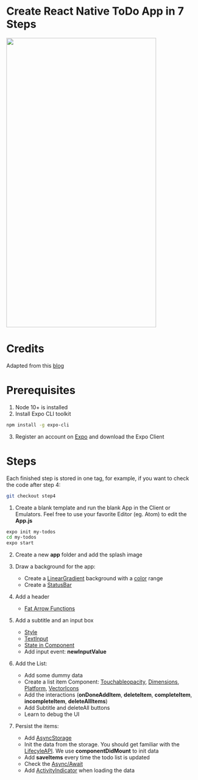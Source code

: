 # Create React Native ToDo App in 7 Steps
<image src="RN-ToDo.gif" width=393 height=758 />

# Credits
Adapted from this [blog](https://pusher.com/tutorials/build-to-do-app-react-native-expo)

# Prerequisites
1. Node 10+ is installed
2. Install Expo CLI toolkit
  ```bash
  npm install -g expo-cli
  ```
3. Register an account on [Expo](https://expo.io/) and download the Expo Client
  
# Steps
Each finished step is stored in one tag, for example, if you want to check the code after step 4:
```bash
git checkout step4
```

1. Create a blank template and run the blank App in the Client or Emulators. Feel free to use your favorite Editor (eg. Atom) to edit the **App.js**
```bash
expo init my-todos
cd my-todos
expo start
```
2. Create a new **app** folder and add the splash image
3. Draw a background for the app:
    * Create a [LinearGradient](https://docs.expo.io/versions/latest/sdk/linear-gradient/) background with a [color](https://www.color-hex.com/) range
    * Create a [StatusBar](https://facebook.github.io/react-native/docs/statusbar)
4. Add a header
    * [Fat Arrow Functions](https://hackernoon.com/getting-to-grips-with-es6-arrow-functions-ebfa62c5c5d6)
5. Add a subtitle and an input box
    * [Style](https://facebook.github.io/react-native/docs/style)
    * [TextInput](https://facebook.github.io/react-native/docs/textinput)
    * [State in Component](http://www.reactnativeexpress.com/component_api)
    * Add input event: **newInputValue**
6. Add the List:
    * Add some dummy data
    * Create a list item Component: [Touchableopacity](https://facebook.github.io/react-native/docs/touchableopacity), [Dimensions](https://facebook.github.io/react-native/docs/dimensions), [Platform](https://facebook.github.io/react-native/docs/platform-specific-code), [VectorIcons](https://expo.github.io/vector-icons/)
    * Add the interactions (**onDoneAddItem**, **deleteItem**, **completeItem**, **incompleteItem**, **deleteAllItems**)
    * Add Subtitle and deleteAll buttons
    * Learn to debug the UI

7. Persist the items:
    * Add [AsyncStorage](https://facebook.github.io/react-native/docs/asyncstorage)
    * Init the data from the storage. You should get familiar with the [LifecyleAPI](http://www.reactnativeexpress.com/lifecycle_api). We use **componentDidMount** to init data
    * Add **saveItems** every time the todo list is updated
    * Check the [Async/Await](https://javascript.info/async-await)
    * Add [ActivityIndicator](https://facebook.github.io/react-native/docs/activityindicator) when loading the data
